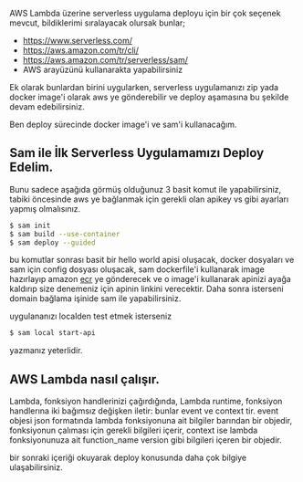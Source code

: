 AWS Lambda üzerine serverless uygulama deployu için bir çok seçenek mevcut, bildiklerimi
sıralayacak olursak bunlar;

- https://www.serverless.com/
- https://aws.amazon.com/tr/cli/
- https://aws.amazon.com/tr/serverless/sam/
- AWS arayüzünü kullanarakta yapabilirsiniz

Ek olarak bunlardan birini uygularken, serverless uygulamanızı zip yada docker image'i
olarak aws ye gönderebilir ve deploy aşamasına bu şekilde devam edebilirsiniz.

Ben deploy sürecinde docker image'i ve sam'i kullanacağım.

## Sam ile İlk Serverless Uygulamamızı Deploy Edelim.

Bunu sadece aşağıda görmüş olduğunuz 3 basit komut ile yapabilirsiniz, tabiki öncesinde
aws ye bağlanmak için gerekli olan apikey vs gibi ayarları yapmış olmalısınız.

```bash
$ sam init
$ sam build --use-container
$ sam deploy --guided
```

bu komutlar sonrası basit bir hello world apisi oluşacak, docker dosyaları ve sam için
config dosyası oluşacak, sam dockerfile'i kullanarak image hazırlayıp amazon
[ecr](https://aws.amazon.com/tr/ecr/) ye gönderecek ve o image'i kullanarak apinizi
ayağa kaldırıp size denemeniz için apinin linkini verecektir. Daha sonra isterseni
domain bağlama işinide sam ile yapabilirsiniz.

uygulananızı localden test etmek isterseniz

```bash
$ sam local start-api
```

yazmanız yeterlidir.

## AWS Lambda nasıl çalışır.

Lambda, fonksiyon handlerinizi çağırdığında, Lambda runtime, fonksiyon handlerına iki
bağımsız değişken iletir: bunlar event ve context tir. event objesi json formatında
lambda fonksiyonuna ait bilgiler barından bir objedir, fonksiyonun çalıması için gerekli
bilgileri içerir, context ise lambda fonksiyonunuza ait function_name version gibi
bilgileri içeren bir objedir.

bir sonraki içeriği okuyarak deploy konusunda daha çok bilgiye ulaşabilirsiniz.
